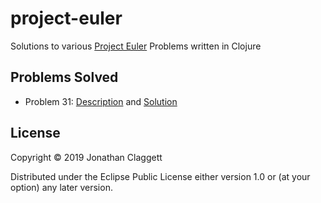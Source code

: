 # project-euler

Solutions to various [Project Euler](https://projecteuler.net) Problems written in Clojure

## Problems Solved
- Problem 31: [Description](https://projecteuler.net/problem=31) and [Solution](src/project-euler/problem31.clj)

## License

Copyright © 2019 Jonathan Claggett

Distributed under the Eclipse Public License either version 1.0 or (at
your option) any later version.
